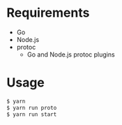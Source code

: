 # Requirements
- Go
- Node.js
- protoc
  - Go and Node.js protoc plugins

# Usage
``` sh
$ yarn
$ yarn run proto
$ yarn run start
```
